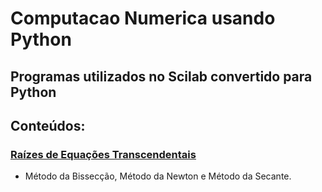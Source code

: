 # Computacao Numerica usando Python

## Programas utilizados no Scilab convertido para Python
## Conteúdos: 
### [Raízes de Equações Transcendentais](https://github.com/victordcsilva/ComputacaoNumerica/blob/master/Ra%C3%ADzes%20de%20equa%C3%A7%C3%B5es%20.ipynb)
- Método da Bissecção, Método da Newton e Método da Secante.

